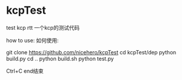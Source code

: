 # kcpTest
test kcp rtt
一个kcp的测试代码

how to use:
如何使用:

git clone https://github.com/nicehero/kcpTest
cd kcpTest/dep
python build.py
cd ..
python build.sh
python test.py

Ctrl+C end结束
